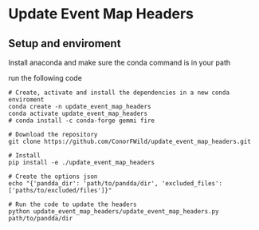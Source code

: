 # Update Event Map Headers

## Setup and enviroment
Install anaconda and make sure the conda command is in your path

run the following code

```shell
# Create, activate and install the dependencies in a new conda enviroment
conda create -n update_event_map_headers
conda activate update_event_map_headers
# conda install -c conda-forge gemmi fire

# Download the repository
git clone https://github.com/ConorFWild/update_event_map_headers.git

# Install
pip install -e ./update_event_map_headers

# Create the options json
echo "{'pandda_dir': 'path/to/pandda/dir', 'excluded_files': ['paths/to/excluded/files']}"

# Run the code to update the headers
python update_event_map_headers/update_event_map_headers.py path/to/pandda/dir
```


